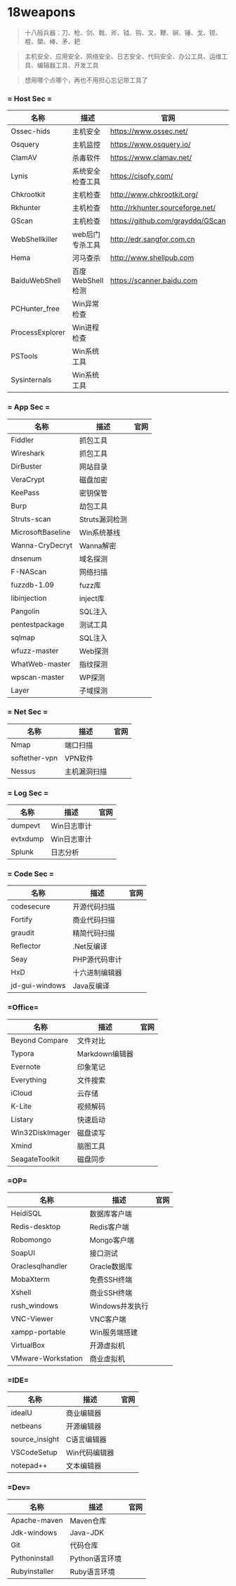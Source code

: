# 18weapons

> 十八般兵器：刀、枪、剑、戟、斧、钺、钩、叉、鞭、锏、锤、戈、镋、棍、槊、棒、矛、耙

> 主机安全、应用安全、网络安全、日志安全、代码安全、办公工具、运维工具、编辑器工具、开发工具

> 想用哪个点哪个，再也不用担心忘记带工具了

### = Host Sec =

|  名称  | 描述  | 官网 |
|  ----  | ----  | ---- |
| Ossec-hids      | 主机安全         | https://www.ossec.net/ |
| Osquery         | 主机监控         | https://www.osquery.io/ |
| ClamAV          | 杀毒软件         | https://www.clamav.net/  |
| Lynis           | 系统安全检查工具 | https://cisofy.com/ |
| Chkrootkit      | 主机检查         | http://www.chkrootkit.org/ |
| Rkhunter        | 主机检查         | http://rkhunter.sourceforge.net/ |
| GScan           | 主机检查         | https://github.com/grayddq/GScan |
| WebShellkiller  | web后门专杀工具  | http://edr.sangfor.com.cn |
| Hema            | 河马查杀         | http://www.shellpub.com |
| BaiduWebShell   | 百度WebShell检测 | https://scanner.baidu.com |
| PCHunter_free   | Win异常检查      | |
| ProcessExplorer | Win进程检查      | |
| PSTools         | Win系统工具      | |
| Sysinternals    | Win系统工具      | |

### = App Sec =

|  名称  | 描述  | 官网 |
|  ----  | ----  | ---- |
| Fiddler         | 抓包工具         | |
| Wireshark       | 抓包工具         | |
| DirBuster       | 网站目录         | |
| VeraCrypt       | 磁盘加密         | |
| KeePass         | 密钥保管         | |
| Burp            | 劫包工具         | |
| Struts-scan     | Struts漏洞检测       | |
| MicrosoftBaseline | Win系统基线    | |
| Wanna-CryDecryt | Wanna解密        | |
| dnsenum         | 域名探测         | |
| F-NAScan        | 网络扫描         | |
| fuzzdb-1.09     | fuzz库           | |
| libinjection    | inject库         | |
| Pangolin        | SQL注入          | |
| pentestpackage  | 测试工具         | |
| sqlmap          | SQL注入          | |
| wfuzz-master    | Web探测          | |
| WhatWeb-master  | 指纹探测         | |
| wpscan-master   | WP探测           | |
| Layer           | 子域探测         | |

### = Net Sec =

|  名称  | 描述  | 官网 |
|  ----  | ----  | ---- |
| Nmap            | 端口扫描         | |
| softether-vpn   | VPN软件          | |
| Nessus          | 主机漏洞扫描     | |

### = Log Sec =

|  名称  | 描述  | 官网 |
|  ----  | ----  | ---- |
| dumpevt         | Win日志审计      | |
| evtxdump        | Win日志审计      | |
| Splunk          | 日志分析         | |

### = Code Sec =

|  名称  | 描述  | 官网 |
|  ----  | ----  | ---- |
| codesecure      | 开源代码扫描     | |
| Fortify         | 商业代码扫描     | |
| graudit         | 精简代码扫描     | |
| Reflector       | .Net反编译       | |
| Seay            | PHP源代码审计    | |
| HxD             | 十六进制编辑器   | |
| jd-gui-windows  | Java反编译       | |

### =Office=

|  名称  | 描述  | 官网 |
|  ----  | ----  | ---- |
| Beyond Compare  | 文件对比 | |
| Typora          | Markdown编辑器 | |
| Evernote        | 印象笔记 | |
| Everything      | 文件搜索 | |
| iCloud          | 云存储  | |
| K-Lite          | 视频解码| |
| Listary         | 快速启动 | |
| Win32DiskImager | 磁盘读写 | |
| Xmind           | 脑图工具 | |
| SeagateToolkit  | 磁盘同步 | |

### =OP=

|  名称  | 描述  | 官网 |
|  ----  | ----  | ---- |
| HeidiSQL | 数据库客户端 | |
| Redis-desktop | Redis客户端 | |
| Robomongo | Mongo客户端 | |
| SoapUI | 接口测试 | |
| Oraclesqlhandler | Oracle数据库 | |
| MobaXterm | 免费SSH终端 | |
| Xshell | 商业SSH终端 | |
| rush_windows | Windows并发执行 | |
| VNC-Viewer | VNC客户端 | |
| xampp-portable | Win服务端搭建 | |
| VirtualBox      | 开源虚拟机 ||
| VMware-Workstation | 商业虚拟机 ||

### =IDE=

|  名称  | 描述  | 官网 |
|  ----  | ----  | ---- |
| ideaIU | 商业编辑器 | |
| netbeans | 开源编辑器 | |
| source_insight | C语言编辑器 | |
| VSCodeSetup | Win代码编辑器 | |
| notepad++ | 文本编辑器 | |

### =Dev=

|  名称  | 描述  | 官网 |
|  ----  | ----  | ---- |
| Apache-maven | Maven仓库 | |
| Jdk-windows | Java-JDK | |
| Git | 代码仓库 | |
| Pythoninstall | Python语言环境 | |
| Rubyinstaller | Ruby语言环境 | |
